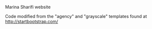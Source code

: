 Marina Sharifi website 

Code modified from the "agency" and "grayscale" templates found at http://startbootstrap.com/